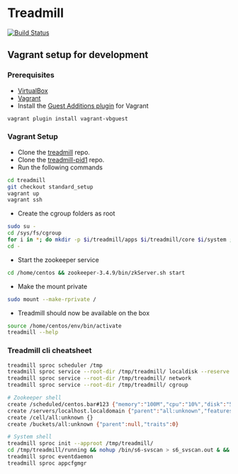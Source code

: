 # Treadmill

[![Build Status](https://travis-ci.org/Morgan-Stanley/treadmill.svg?branch=master)](https://travis-ci.org/Morgan-Stanley/treadmill)

## Vagrant setup for development

### Prerequisites
* [VirtualBox](https://www.virtualbox.org/wiki/Downloads)
* [Vagrant](https://www.vagrantup.com/docs/installation/)
* Install the [Guest Additions plugin](https://github.com/dotless-de/vagrant-vbguest) for Vagrant
``` sh
vagrant plugin install vagrant-vbguest
```
### Vagrant Setup
* Clone the [treadmill](https://github.com/Morgan-Stanley/treadmill.git) repo.
* Clone the [treadmill-pid1](https://github.com/Morgan-Stanley/treadmill-pid1) repo.
* Run the following commands
``` sh
cd treadmill
git checkout standard_setup
vagrant up
vagrant ssh
```
* Create the cgroup folders as root
``` sh
sudo su -
cd /sys/fs/cgroup
for i in *; do mkdir -p $i/treadmill/apps $i/treadmill/core $i/system ; done
cd -
```
* Start the zookeeper service
``` sh
cd /home/centos && zookeeper-3.4.9/bin/zkServer.sh start
```
* Make the mount private
``` sh
sudo mount --make-rprivate /
```
* Treadmill should now be available on the box
``` sh
source /home/centos/env/bin/activate
treadmill --help
```


### Treadmill cli cheatsheet
``` sh
treadmill sproc scheduler /tmp
treadmill sproc service --root-dir /tmp/treadmill/ localdisk --reserve 20G --img-location /tmp/treadmill --default-read-bps 100M --default-write-bps 100M --default-read-iops 300 --default-write-iops 300
treadmill sproc service --root-dir /tmp/treadmill/ network
treadmill sproc service --root-dir /tmp/treadmill/ cgroup

# Zookeeper shell
create /scheduled/centos.bar#123 {"memory":"100M","cpu":"10%","disk":"500M","proid":"centos","affinity":"centos.bar","services":[{"name":"sleep","command":"/bin/top","restart":{"limit":5,"interval":60}}]}
create /servers/localhost.localdomain {"parent":"all:unknown","features":[],"traits":[],"label":null,"valid_until":1488573090.0}
create /cell/all:unknown {}
create /buckets/all:unknown {"parent":null,"traits":0}

# System shell
treadmill sproc init --approot /tmp/treadmill/
cd /tmp/treadmill/running && nohup /bin/s6-svscan > s6_svscan.out & && cd -
treadmill sproc eventdaemon
treadmill sproc appcfgmgr
```
